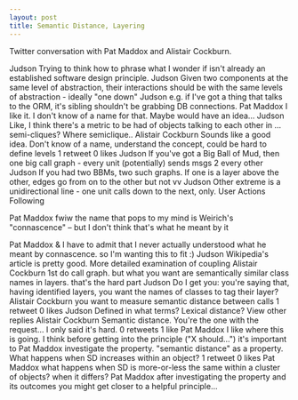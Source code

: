 ```yaml
---
layout: post
title: Semantic Distance, Layering
---
```


Twitter conversation with Pat Maddox and Alistair Cockburn.

Judson
Trying to think how to phrase what I wonder if isn't already an established
software design principle.
 Judson
Given two components at the same level of abstraction, their interactions
should be with the same levels of abstraction - ideally "one down"
 Judson
e.g. if I've got a thing that talks to the ORM, it's sibling shouldn't be
grabbing DB connections.
 Pat Maddox
 I like it. I don't know of a name for that. Maybe  would have an idea...
 Judson
  Like, I think there's a metric to be had of objects talking to each other in
  ... semi-cliques? Where semiclique..
 Alistair Cockburn
  Sounds like a good idea. Don't know of a name, understand the concept, could
  be hard to define levels
1 retweet 0 likes
 Judson
  If you've got a Big Ball of Mud, then one big call graph - every unit
  (potentially) sends msgs 2 every other
 Judson
  If you had two BBMs, two such graphs. If one is a layer above the other,
  edges go from on to the other but not vv
 Judson
  Other extreme is a unidirectional line - one unit calls down to the next,
  only.
 User Actions
Following

Pat Maddox
  fwiw the name that pops to my mind is Weirich's "connascence" – but I don't
  think that's what he meant by it

Pat Maddox
  & I have to admit that I never actually understood what he meant by
  connascence. so I'm wanting this to fit :)
 Judson
  Wikipedia's article is pretty good. More detailed examination of coupling
 Alistair Cockburn
  1st do call graph. but what you want are semantically similar class names in
  layers. that's the hard part
 Judson
  Do I get you: you're saying that, having identified layers, you want the
  names of classes to tag their layer?
 Alistair Cockburn
  you want to measure semantic distance between calls
1 retweet 0 likes
 Judson
  Defined in what terms? Lexical distance?
View other replies
 Alistair Cockburn
  Semantic distance. You're the one with the request... I only said it's hard.
0 retweets 1 like
 Pat Maddox
  I like where this is going. I think before getting into the principle ("X
  should...") it's important to
 Pat Maddox
  investigate the property. "semantic distance" as a property. What happens
  when SD increases within an object?
1 retweet 0 likes
 Pat Maddox
  what happens when SD is more-or-less the same within a cluster of objects?
  when it differs?
 Pat Maddox
  after investigating the property and its outcomes you might get closer to a
  helpful principle...
